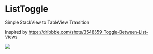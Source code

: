 # ListToggle
Simple StackView to TableView Transition

Inspired by https://dribbble.com/shots/3548659-Toggle-Between-List-Views

<img src="https://cdn.dribbble.com/users/552156/screenshots/3548659/togglelistview5.gif">
